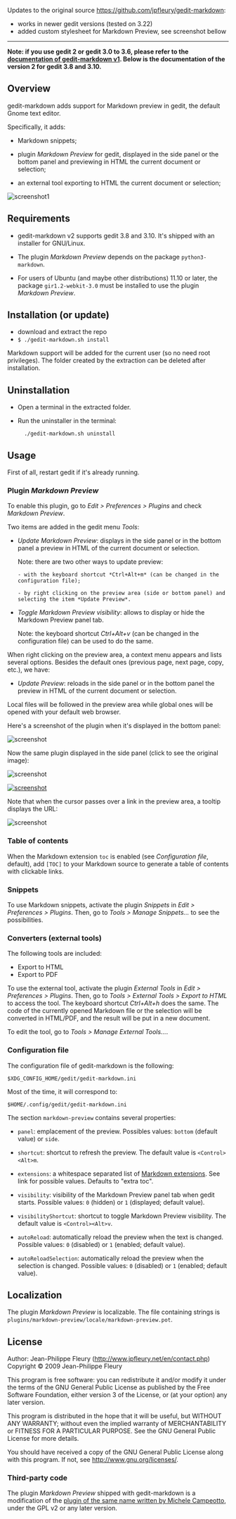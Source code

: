 Updates to the original source https://github.com/jpfleury/gedit-markdown:

- works in newer gedit versions (tested on 3.22)
- added custom stylesheet for Markdown Preview, see screenshot bellow

---

**Note: if you use gedit 2 or gedit 3.0 to 3.6, please refer to the [documentation of gedit-markdown v1](https://github.com/jpfleury/gedit-markdown/tree/v1#readme). Below is the documentation of the version 2 for gedit 3.8 and 3.10.**

## Overview

gedit-markdown adds support for Markdown preview in gedit, the default Gnome text editor.

Specifically, it adds:

- Markdown snippets;

- plugin *Markdown Preview* for gedit, displayed in the side panel or the bottom panel and previewing in HTML the current document or selection;

- an external tool exporting to HTML the current document or selection;

![screenshot1](doc/exemple1.png "Default Markdown syntax highlighting in gedit.")

## Requirements

- gedit-markdown v2 supports gedit 3.8 and 3.10. It's shipped with an installer for GNU/Linux.

- The plugin *Markdown Preview* depends on the package `python3-markdown`.

- For users of Ubuntu (and maybe other distributions) 11.10 or later, the package `gir1.2-webkit-3.0` must be installed to use the plugin *Markdown Preview*.

## Installation (or update)

- download and extract the repo
- `$ ./gedit-markdown.sh install`

Markdown support will be added for the current user (so no need root privileges). The folder created by the extraction can be deleted after installation.

## Uninstallation

- Open a terminal in the extracted folder.

- Run the uninstaller in the terminal:

		./gedit-markdown.sh uninstall

## Usage

First of all, restart gedit if it's already running.

### Plugin *Markdown Preview*

To enable this plugin, go to *Edit > Preferences > Plugins* and check *Markdown Preview*.

Two items are added in the gedit menu *Tools*:

- *Update Markdown Preview*: displays in the side panel or in the bottom panel a preview in HTML of the current document or selection.

	Note: there are two other ways to update preview:
	
	  - with the keyboard shortcut *Ctrl+Alt+m* (can be changed in the configuration file);
	
	  - by right clicking on the preview area (side or bottom panel) and selecting the item *Update Preview*.

- *Toggle Markdown Preview visibility*: allows to display or hide the Markdown Preview panel tab.

	Note: the keyboard shortcut *Ctrl+Alt+v* (can be changed in the configuration file) can be used to do the same.

When right clicking on the preview area, a context menu appears and lists several options. Besides the default ones (previous page, next page, copy, etc.), we have:

- *Update Preview*: reloads in the side panel or in the bottom panel the preview in HTML of the current document or selection.

Local files will be followed in the preview area while global ones will be opened with your default web browser.

Here's a screenshot of the plugin when it's displayed in the bottom panel:

![screenshot](doc/exemple3.png "Markdown Preview in the bottom panel of gedit.")

Now the same plugin displayed in the side panel (click to see the original image):

![screenshot](doc/exemple4.png "")

[![screenshot][2]][1]

  [1]: doc/exemple4-grand.png
  [2]: doc/exemple4-petit.png (Markdown Preview in the side panel of gedit.)


Note that when the cursor passes over a link in the preview area, a tooltip displays the URL:

![screenshot](doc/exemple5.png "Tooltip displaying URL when the cursor passes over a link.")

### Table of contents

When the Markdown extension `toc` is enabled (see _Configuration file_, default), add `[TOC]` to your Markdown source to generate a table of contents with clickable links.

### Snippets

To use Markdown snippets, activate the plugin *Snippets* in *Edit > Preferences > Plugins*. Then, go to *Tools > Manage Snippets...* to see the possibilities.

### Converters (external tools)

The following tools are included:

- Export to HTML
- Export to PDF

To use the external tool, activate the plugin *External Tools* in *Edit > Preferences > Plugins*. Then, go to *Tools > External Tools > Export to HTML* to access the tool. The keyboard shortcut *Ctrl+Alt+h* does the same. The code of the currently opened Markdown file or the selection will be converted in HTML/PDF, and the result will be put in a new document.

To edit the tool, go to *Tools > Manage External Tools...*.

### Configuration file

The configuration file of gedit-markdown is the following:

	$XDG_CONFIG_HOME/gedit/gedit-markdown.ini

Most of the time, it will correspond to:

	$HOME/.config/gedit/gedit-markdown.ini

The section `markdown-preview` contains several properties:

- `panel`: emplacement of the preview. Possibles values: `bottom` (default value) or `side`.

- `shortcut`: shortcut to refresh the preview. The default value is `<Control><Alt>m`.

- `extensions`: a whitespace separated list of [Markdown extensions](https://python-markdown.github.io/extensions/#officially-supported-extensions). See link for possible values. Defaults to "extra toc".

- `visibility`: visibility of the Markdown Preview panel tab when gedit starts. Possible values: `0` (hidden) or `1` (displayed; default value).

- `visibilityShortcut`: shortcut to toggle Markdown Preview visibility. The default value is `<Control><Alt>v`.

- `autoReload`: automatically reload the preview when the text is changed. Possible values: `0` (disabled) or `1` (enabled; default value).

- `autoReloadSelection`: automatically reload the preview when the selection is changed. Possible values: `0` (disabled) or `1` (enabled; default value).

## Localization

The plugin *Markdown Preview* is localizable. The file containing strings is `plugins/markdown-preview/locale/markdown-preview.pot`.

## License

Author: Jean-Philippe Fleury (<http://www.jpfleury.net/en/contact.php>)  
Copyright © 2009 Jean-Philippe Fleury

This program is free software: you can redistribute it and/or modify
it under the terms of the GNU General Public License as published by
the Free Software Foundation, either version 3 of the License, or
(at your option) any later version.

This program is distributed in the hope that it will be useful,
but WITHOUT ANY WARRANTY; without even the implied warranty of
MERCHANTABILITY or FITNESS FOR A PARTICULAR PURPOSE.  See the
GNU General Public License for more details.

You should have received a copy of the GNU General Public License
along with this program.  If not, see <http://www.gnu.org/licenses/>.

### Third-party code

The plugin *Markdown Preview* shipped with gedit-markdown is a modification of the [plugin of the same name written by Michele Campeotto](https://wiki.gnome.org/Apps/Gedit/MarkdownSupport), under the GPL v2 or any later version.
